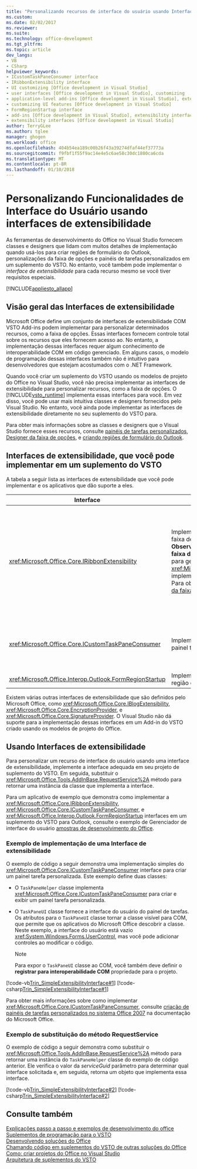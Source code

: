 ```yaml
---
title: "Personalizando recursos de interface do usuário usando Interfaces de extensibilidade | Microsoft Docs"
ms.custom: 
ms.date: 02/02/2017
ms.reviewer: 
ms.suite: 
ms.technology: office-development
ms.tgt_pltfrm: 
ms.topic: article
dev_langs:
- VB
- CSharp
helpviewer_keywords:
- ICustomTaskPaneConsumer interface
- IRibbonExtensibility interface
- UI customizing [Office development in Visual Studio]
- user interfaces [Office development in Visual Studio], customizing
- application-level add-ins [Office development in Visual Studio], extensibility interfaces
- customizing UI features [Office development in Visual Studio]
- FormRegionStartup interface
- add-ins [Office development in Visual Studio], extensibility interfaces
- extensibility interfaces [Office development in Visual Studio]
author: TerryGLee
ms.author: tglee
manager: ghogen
ms.workload: office
ms.openlocfilehash: 404b54ea189c00b26f43a39274dfaf44ef37773a
ms.sourcegitcommit: f9fbf1f55f9ac14e4e5c6ae58c30dc1800ca6cda
ms.translationtype: MT
ms.contentlocale: pt-BR
ms.lasthandoff: 01/10/2018
---
```

# <a name="customizing-ui-features-by-using-extensibility-interfaces"></a>Personalizando Funcionalidades de Interface do Usuário usando interfaces de extensibilidade
  As ferramentas de desenvolvimento do Office no Visual Studio fornecem classes e designers que lidam com muitos detalhes de implementação quando usá-los para criar regiões de formulário do Outlook, personalizações da faixa de opções e painéis de tarefas personalizados em um suplemento do VSTO. No entanto, você também pode implementar o *interface de extensibilidade* para cada recurso mesmo se você tiver requisitos especiais.  
  
 [!INCLUDE[appliesto_allapp](../vsto/includes/appliesto-allapp-md.md)]  
  
## <a name="overview-of-extensibility-interfaces"></a>Visão geral das Interfaces de extensibilidade  
 Microsoft Office define um conjunto de interfaces de extensibilidade COM VSTO Add-ins podem implementar para personalizar determinados recursos, como a faixa de opções. Essas interfaces fornecem controle total sobre os recursos que eles fornecem acesso ao. No entanto, a implementação dessas interfaces requer algum conhecimento de interoperabilidade COM em código gerenciado. Em alguns casos, o modelo de programação dessas interfaces também não é intuitivo para desenvolvedores que estejam acostumados com o .NET Framework.  
  
 Quando você criar um suplemento do VSTO usando os modelos de projeto do Office no Visual Studio, você não precisa implementar as interfaces de extensibilidade para personalizar recursos, como a faixa de opções. O [!INCLUDE[vsto_runtime](../vsto/includes/vsto-runtime-md.md)] implementa essas interfaces para você. Em vez disso, você pode usar mais intuitiva classes e designers fornecidos pelo Visual Studio. No entanto, você ainda pode implementar as interfaces de extensibilidade diretamente no seu suplemento do VSTO para.  
  
 Para obter mais informações sobre as classes e designers que o Visual Studio fornece esses recursos, consulte [painéis de tarefas personalizados](../vsto/custom-task-panes.md), [Designer da faixa de opções](../vsto/ribbon-designer.md), e [criando regiões de formulário do Outlook](../vsto/creating-outlook-form-regions.md).  
  
## <a name="extensibility-interfaces-you-can-implement-in-a-vsto-add-in"></a>Interfaces de extensibilidade, que você pode implementar em um suplemento do VSTO  
 A tabela a seguir lista as interfaces de extensibilidade que você pode implementar e os aplicativos que dão suporte a eles.  
  
|Interface|Descrição|Aplicativos|  
|---------------|-----------------|------------------|  
|<xref:Microsoft.Office.Core.IRibbonExtensibility>|Implemente esta interface para personalizar a faixa de opções da interface do usuário. **Observação:** você pode adicionar uma **da faixa de opções (XML)** item a um projeto para gerar um padrão <xref:Microsoft.Office.Core.IRibbonExtensibility> implementação no seu suplemento do VSTO. Para obter mais informações, consulte [XML da faixa de opções](../vsto/ribbon-xml.md).|Excel<br /><br /> [!INCLUDE[InfoPath_15_short](../vsto/includes/infopath-15-short-md.md)]<br /><br /> InfoPath 2010<br /><br /> Outlook<br /><br /> PowerPoint<br /><br /> Projeto<br /><br /> Visio<br /><br /> Palavra|  
|<xref:Microsoft.Office.Core.ICustomTaskPaneConsumer>|Implemente esta interface para criar um painel tarefa personalizada.|Excel<br /><br /> Outlook<br /><br /> PowerPoint<br /><br /> Palavra|  
|<xref:Microsoft.Office.Interop.Outlook.FormRegionStartup>|Implemente esta interface para criar uma região de formulário do Outlook.|Outlook|  
  
 Existem várias outras interfaces de extensibilidade que são definidos pelo Microsoft Office, como <xref:Microsoft.Office.Core.IBlogExtensibility>, <xref:Microsoft.Office.Core.EncryptionProvider>, e <xref:Microsoft.Office.Core.SignatureProvider>. O Visual Studio não dá suporte para a implementação dessas interfaces em um Add-in do VSTO criado usando os modelos de projeto do Office.  
  
## <a name="using-extensibility-interfaces"></a>Usando Interfaces de extensibilidade  
 Para personalizar um recurso de interface do usuário usando uma interface de extensibilidade, implemente a interface adequada em seu projeto de suplemento do VSTO. Em seguida, substituir o <xref:Microsoft.Office.Tools.AddInBase.RequestService%2A> método para retornar uma instância da classe que implementa a interface.  
  
 Para um aplicativo de exemplo que demonstra como implementar a <xref:Microsoft.Office.Core.IRibbonExtensibility>, <xref:Microsoft.Office.Core.ICustomTaskPaneConsumer>, e <xref:Microsoft.Office.Interop.Outlook.FormRegionStartup> interfaces em um suplemento do VSTO para Outlook, consulte o exemplo de Gerenciador de interface do usuário [amostras de desenvolvimento do Office](../vsto/office-development-samples.md).  
  
### <a name="example-of-implementing-an-extensibility-interface"></a>Exemplo de implementação de uma Interface de extensibilidade  
 O exemplo de código a seguir demonstra uma implementação simples do <xref:Microsoft.Office.Core.ICustomTaskPaneConsumer> interface para criar um painel tarefa personalizada. Este exemplo define duas classes:  
  
-   O `TaskPaneHelper` classe implementa <xref:Microsoft.Office.Core.ICustomTaskPaneConsumer> para criar e exibir um painel tarefa personalizada.  
  
-   O `TaskPaneUI` classe fornece a interface do usuário do painel de tarefas. Os atributos para o `TaskPaneUI` classe tornar a classe visível para COM, que permite que os aplicativos do Microsoft Office descobrir a classe. Neste exemplo, a interface do usuário está vazio <xref:System.Windows.Forms.UserControl>, mas você pode adicionar controles ao modificar o código.  
  
    > [!NOTE]  
    >  Para expor o `TaskPaneUI` classe ao COM, você também deve definir o **registrar para interoperabilidade COM** propriedade para o projeto.  
  
 [!code-vb[Trin_SimpleExtensibilityInterface#1](../vsto/codesnippet/VisualBasic/Trin_SimpleExtensibilityInterface/ThisAddIn.vb#1)]
 [!code-csharp[Trin_SimpleExtensibilityInterface#1](../vsto/codesnippet/CSharp/Trin_SimpleExtensibilityInterface/ThisAddIn.cs#1)]  
  
 Para obter mais informações sobre como implementar <xref:Microsoft.Office.Core.ICustomTaskPaneConsumer>, consulte [criação de painéis de tarefas personalizados no sistema Office 2007](http://msdn.microsoft.com/en-us/256313db-18cc-496c-a961-381ed9ca94be) na documentação do Microsoft Office.  
  
### <a name="example-of-overriding-the-requestservice-method"></a>Exemplo de substituição do método RequestService  
 O exemplo de código a seguir demonstra como substituir o <xref:Microsoft.Office.Tools.AddInBase.RequestService%2A> método para retornar uma instância do `TaskPaneHelper` classe do exemplo de código anterior. Ele verifica o valor da *serviceGuid* parâmetro para determinar qual interface solicitada e, em seguida, retorna um objeto que implementa essa interface.  
  
 [!code-vb[Trin_SimpleExtensibilityInterface#2](../vsto/codesnippet/VisualBasic/Trin_SimpleExtensibilityInterface/ThisAddIn.vb#2)]
 [!code-csharp[Trin_SimpleExtensibilityInterface#2](../vsto/codesnippet/CSharp/Trin_SimpleExtensibilityInterface/ThisAddIn.cs#2)]  
  
## <a name="see-also"></a>Consulte também  
 [Explicações passo a passo e exemplos de desenvolvimento do office](../vsto/office-development-samples-and-walkthroughs.md)   
 [Suplementos de programação para o VSTO](../vsto/programming-vsto-add-ins.md)   
 [Desenvolvendo soluções do Office](../vsto/developing-office-solutions.md)   
 [Chamando código em suplementos do VSTO de outras soluções do Office](../vsto/calling-code-in-vsto-add-ins-from-other-office-solutions.md)   
 [Como: criar projetos do Office no Visual Studio](../vsto/how-to-create-office-projects-in-visual-studio.md)   
 [Arquitetura de suplementos do VSTO](../vsto/architecture-of-vsto-add-ins.md)  
  
  